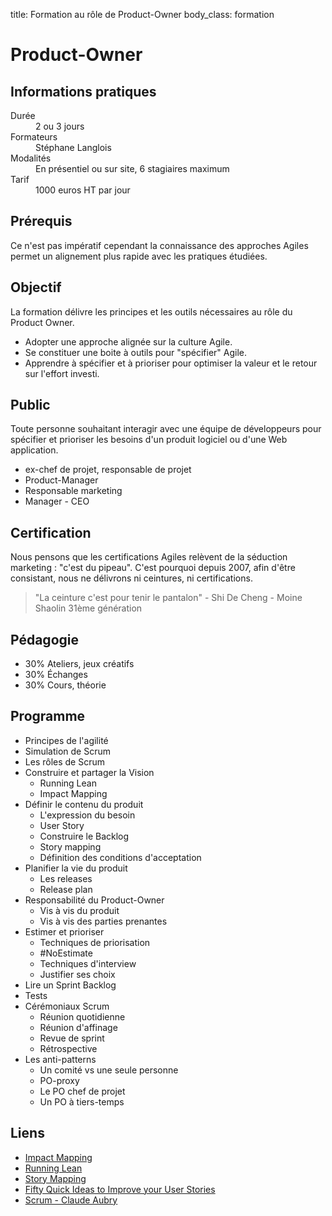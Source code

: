 title: Formation au rôle de Product-Owner
body_class: formation

# Product-Owner

## Informations pratiques

<dl class="tbl">
    <dt>Durée</dt>
    <dd>2 ou 3 jours</dd>
    <dt>Formateurs</dt>
    <dd>Stéphane Langlois</dd>
    <dt>Modalités</dt>
    <dd>En présentiel ou sur site, 6 stagiaires maximum</dd>
    <dt>Tarif</dt>
    <dd>1000 euros HT par jour</dd>
</dl>

## Prérequis
Ce n'est pas impératif cependant la connaissance des approches Agiles permet un alignement plus rapide avec les pratiques étudiées.

## Objectif
La formation délivre les principes et les outils nécessaires au rôle du Product Owner.

- Adopter une approche alignée sur la culture Agile.  
- Se constituer une boite à outils pour "spécifier" Agile.
- Apprendre à spécifier et à prioriser pour optimiser la valeur et le retour sur l'effort investi.

## Public
Toute personne souhaitant interagir avec une équipe de développeurs pour spécifier et prioriser les besoins d'un produit logiciel ou d'une Web application.

- ex-chef de projet, responsable de projet
- Product-Manager
- Responsable marketing
- Manager - CEO

## Certification
Nous pensons que les certifications Agiles relèvent de la séduction marketing : "c'est du pipeau". C'est pourquoi depuis 2007, afin d'être consistant, nous ne délivrons ni ceintures, ni certifications.
  
> "La ceinture c'est pour tenir le pantalon" -
> Shi De Cheng - Moine Shaolin 31ème génération

## Pédagogie
- 30% Ateliers, jeux créatifs
- 30% Échanges
- 30% Cours, théorie

## Programme
- Principes de l'agilité
- Simulation de Scrum
- Les rôles de Scrum
- Construire et partager la Vision
    - Running Lean
    - Impact Mapping 
- Définir le contenu du produit
    - L'expression du besoin
    - User Story
    - Construire le Backlog
    - Story mapping
    - Définition des conditions d'acceptation
- Planifier la vie du produit
    - Les releases 
    - Release plan
- Responsabilité du Product-Owner
    - Vis à vis du produit
    - Vis à vis des parties prenantes
- Estimer et prioriser
    - Techniques de priorisation
    - \#NoEstimate
    - Techniques d'interview
    - Justifier ses choix
- Lire un Sprint Backlog
- Tests
- Cérémoniaux Scrum
    - Réunion quotidienne
    - Réunion d'affinage
    - Revue de sprint
    - Rétrospective
- Les anti-patterns
    - Un comité vs une seule personne
    - PO-proxy
    - Le PO chef de projet
    - Un PO à tiers-temps

## Liens
- [Impact Mapping](https://www.impactmapping.org/)
- [Running Lean](http://ashmaurya.com/)
- [Story Mapping](http://jpattonassociates.com/user-story-mapping/)
- [Fifty Quick Ideas to Improve your User Stories](https://leanpub.com/50quickideas)
- [Scrum - Claude Aubry](http://www.aubryconseil.com/)
